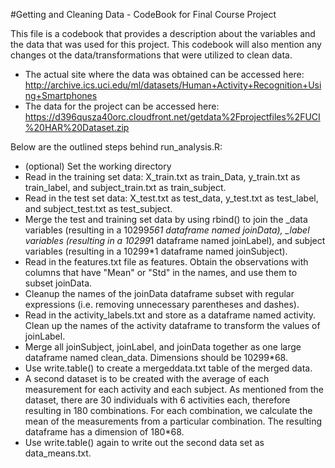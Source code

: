 #Getting and Cleaning Data - CodeBook for Final Course Project 

This file is a codebook that provides a description about the variables and the data that was used for this project. This codebook will also mention any changes ot the data/transformations that were utilized to clean data. 

* The actual site where the data was obtained can be accessed here: http://archive.ics.uci.edu/ml/datasets/Human+Activity+Recognition+Using+Smartphones
* The data for the project can be accessed here: https://d396qusza40orc.cloudfront.net/getdata%2Fprojectfiles%2FUCI%20HAR%20Dataset.zip 

Below are the outlined steps behind run_analysis.R: 

* (optional) Set the working directory
* Read in the training set data: X_train.txt as train_Data, y_train.txt as train_label, and subject_train.txt as train_subject.
* Read in the test set data: X_test.txt as test_data, y_test.txt as test_label, and subject_test.txt as test_subject. 
* Merge the test and training set data by using rbind() to join the _data variables (resulting in a 10299*561 dataframe named joinData), _label variables (resulting in a 10299*1 dataframe named joinLabel), and subject variables (resulting in a 10299*1 dataframe named joinSubject). 
* Read in the features.txt file as features. Obtain the observations with columns that have "Mean" or "Std" in the names, and use them to subset joinData.
* Cleanup the names of the joinData dataframe subset with regular expressions (i.e. removing unnecessary parentheses and dashes). 
* Read in the activity_labels.txt and store as a dataframe named activity. Clean up the names of the activity dataframe to transform the values of joinLabel. 
* Merge all joinSubject, joinLabel, and joinData together as one large dataframe named clean_data. Dimensions should be 10299*68. 
* Use write.table() to create a mergeddata.txt table of the merged data. 
* A second dataset is to be created with the average of each measurement for each activity and each subject. As mentioned from the dataset, there are 30 individuals with 6 activities each, therefore resulting in 180 combinations. For each combination, we calculate the mean of the measurements from a particular combination. The resulting dataframe has a dimension of 180*68. 
* Use write.table() again to write out the second data set as data_means.txt. 
